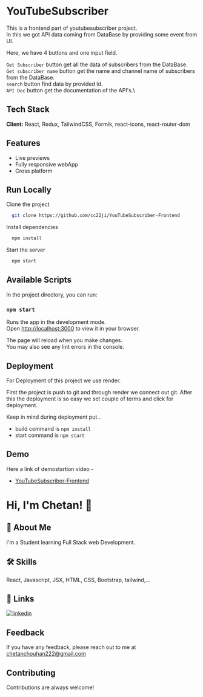 # YouTubeSubscriber 

This is a frontend part of youtubesubscriber project. \
In this we got API data coming from DataBase by providing some event from UI. 

Here, we have 4 buttons and one input field.

`Get Subscriber` button get all the data of subscribers from the DataBase.\
`Get subscriber name` button get the name and channel name of subscribers from the DataBase.\
`search` button find data by provided Id.\
`API Doc` button get the documentation of the API's.\


## Tech Stack

**Client:**  React, Redux, TailwindCSS, Formik, react-icons, react-router-dom




## Features

- Live previews
- Fully responsive webApp
- Cross platform


## Run Locally

Clone the project

```bash
  git clone https://github.com/cc22ji/YouTubeSubscriber-Frontend
```

Install dependencies

```bash
  npm install
```

Start the server

```bash
  npm start
```

## Available Scripts

In the project directory, you can run:

### `npm start`

Runs the app in the development mode.\
Open [http://localhost:3000](http://localhost:3000) to view it in your browser.

The page will reload when you make changes.\
You may also see any lint errors in the console.


## Deployment

For Deployment of this project we use render.

First the project is push to git and through render we connect out git. After this the deployment is so easy we set couple of terms and click for deployment.

Keep in mind during deployment put...
* build command is  `npm install`
* start command is `npm start`



## Demo
Here a link of demostartion video -

 - [YouTubeSubscriber-Frontend]()


# Hi, I'm Chetan! 👋


## 🚀 About Me
I'm a Student learning Full Stack web Development.


 


## 🛠 Skills
React, Javascript, JSX, HTML, CSS, Bootstrap, tailwind,...


## 🔗 Links

[![linkedin](https://img.shields.io/badge/linkedin-0A66C2?style=for-the-badge&logo=linkedin&logoColor=white)](www.linkedin.com/in/chetan-chouhan-06b954167)



## Feedback

If you have any feedback, please reach out to me at chetanchouhan222@gmail.com


## Contributing

Contributions are always welcome!



